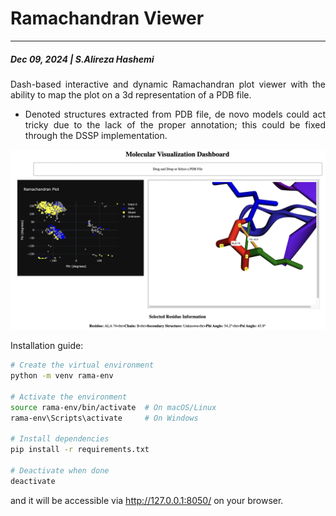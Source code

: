 # Ramachandran Viewer
---
##### Dec 09, 2024 | S.Alireza Hashemi



<div style="text-align: justify"> 
Dash-based interactive and dynamic Ramachandran plot viewer with the ability to map the plot on a 3d representation of a PDB file.

* Denoted structures extracted from PDB file, de novo models could act tricky due to the lack of the proper annotation; this could be fixed through the DSSP implementation.
</div>

![Ramachandran](./screenshot.png)

 
Installation guide:

```bash
# Create the virtual environment
python -m venv rama-env

# Activate the environment
source rama-env/bin/activate  # On macOS/Linux
rama-env\Scripts\activate     # On Windows

# Install dependencies
pip install -r requirements.txt

# Deactivate when done
deactivate
```

and it will be accessible via http://127.0.0.1:8050/ on your browser.